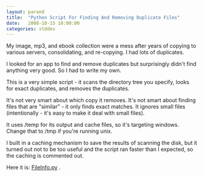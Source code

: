 ```yaml
---
layout: parand
title:  "Python Script For Finding And Removing Duplicate Files"
date:   2008-10-15 10:00:00
categories: stddev
---
```

My image, mp3, and ebook collection were a mess after years of copying to various servers, consolidating, and re-copying. I had lots of duplicates.

I looked for an app to find and remove duplicates but surprisingly didn't find anything very good. So I had to write my own.

This is a very simple script - it scans the directory tree you specify, looks for exact duplicates, and removes the duplicates.

It's not very smart about which copy it removes. It's not smart about finding files that are "similar" - it only finds exact matches. It ignores small files \(intentionally - it's easy to make it deal with small files\).

It uses /temp for its output and cache files, so it's targeting windows. Change that to /tmp if you're running unix.

I built in a caching mechanism to save the results of scanning the disk, but it turned out not to be too useful and the script ran faster than I expected, so the caching is commented out.

Here it is: [FileInfo.py](/web/20101222041308/http://parand.com/say/misc/FileInfo.py) .
